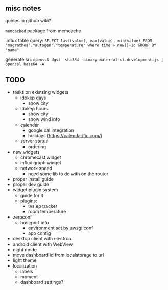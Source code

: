 
misc notes
----------

guides in github wiki?

`memcached` package from memcache

influx table query: `SELECT last(value), max(value), min(value) FROM "magrathea"."autogen"."temperature" where time > now()-1d GROUP BY "name"`

generate sri: `openssl dgst -sha384 -binary material-ui.development.js | openssl base64 -A`


TODO
----

* tasks on existsing widgets
    * idokep days
        * show city
    * idokep hours
        * show city
        * show wind info
    * calendar
        * google cal integration
        * holidays (https://calendarific.com/)
    * server status
        * ordering
* new widgets
    * chromecast widget
    * influx graph widget
    * network speed
        * need some lib to do with on the router
* proper install guide
* proper dev guide
* widget plugin system
    * guide for it
    * plugins:
        * tvs ep tracker
        * room temperature
* zeroconf
    * host:port info
        * environment set by uwsgi conf
        * app config
* desktop client with electron
* android client with WebView
* night mode
* move dashboard id from localstorage to url
* light theme
* localization
    * labels
    * moment
    * dashboard settings?
